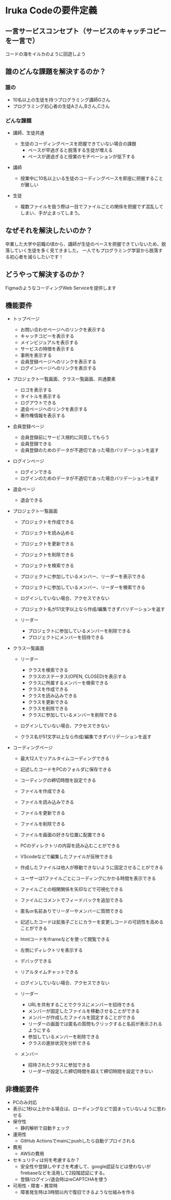 # Iruka Codeの要件定義

## 一言サービスコンセプト（サービスのキャッチコピーを一言で）
コードの海をイルカのように回遊しよう

## 誰のどんな課題を解決するのか？

### 誰の
- 10名以上の生徒を持つプログラミング講師Gさん
- プログラミング初心者の生徒Aさん,Bさん,Cさん

### どんな課題
- 講師、生徒共通
    - 生徒のコーディングペースを把握できていない場合の課題
        - ペースが早過ぎると脱落する生徒が増える
        - ペースが遅過ぎると授業のモチベーションが低下する

- 講師
    - 授業中に10名以上いる生徒のコーディングペースを即座に把握することが難しい

- 生徒
    - 複数ファイルを扱う際は一目でファイルごとの関係を把握でず混乱してしまい、手が止まってしまう。


## なぜそれを解決したいのか？
卒業した大学や前職の頃から、講師が生徒のペースを把握できていないため、脱落していく生徒を多く見てきました。
一人でもプログラミング学習から脱落する初心者を減らしたいです！

## どうやって解決するのか？
FigmaのようなコーディングWeb Serviceを提供します

## 機能要件
- トップページ
    - お問い合わせページへのリンクを表示する
    - キャッチコピーを表示する
    - メインビジュアルを表示する
    - サービスの特徴を表示する
    - 事例を表示する
    - 会員登録ページへのリンクを表示する
    - ログインページへのリンクを表示する


- プロジェクト一覧画面、クラス一覧画面、共通要素
    - ロゴを表示する
    - タイトルを表示する
    - ログアウトできる
    - 退会ページへのリンクを表示する
    - 著作権情報を表示する

- 会員登録ページ
    - 会員登録前にサービス規約に同意してもらう
    - 会員登録できる
    - 会員登録のためのデータが不適切であった場合バリデーションを返す

- ログインページ
    - ログインできる
    - ログインのためのデータが不適切であった場合バリデーションを返す

- 退会ページ
    - 退会できる

- プロジェクト一覧画面
    - プロジェクトを作成できる
    - プロジェクトを読み込める
    - プロジェクトを更新できる
    - プロジェクトを削除できる
    - プロジェクトを検索できる
    - プロジェクトに参加しているメンバー、リーダーを表示できる
    - プロジェクトに参加しているメンバー、リーダーを検索できる
    - ログインしていない場合、アクセスできない
    - プロジェクト名が51文字以上なら作成/編集できずバリデーションを返す

    - リーダー
        - プロジェクトに参加しているメンバーを削除できる
        - プロジェクトにメンバーを招待できる


- クラス一覧画面
    - リーダー
        - クラスを検索できる
        - クラスのステータス(OPEN, CLOSED)を表示する
        - クラスに所属するメンバーを検索できる
        - クラスを作成できる
        - クラスを読み込みできる
        - クラスを更新できる
        - クラスを削除できる
        - クラスに参加しているメンバーを削除できる

    - ログインしていない場合、アクセスできない
    - クラス名が51文字以上なら作成/編集できずバリデーションを返す

- コーディングページ
    - 最大12人でリアルタイムコーディングできる
    - 記述したコードをPCのフォルダに保存できる
    - コーディングの締切時間を設定できる
    - ファイルを作成できる
    - ファイルを読み込みできる
    - ファイルを更新できる
    - ファイルを削除できる
    - ファイルを画面の好きな位置に配置できる
    - PCのディレクトリの内容を読み込むことができる
    - VScodeなどで編集したファイルが反映できる
    - 作成したファイルは他人が移動できないように固定させることができる
    - ユーザーは1ファイルごとにコーディングにかかる時間を表示できる
    - ファイルごとの相関関係を矢印などで可視化できる
    - ファイルにコメントでフィードバックを追加できる
    - 匿名or名前ありでリーダーやメンバーに質問できる
    - 記述したコードは拡張子ごとにカラーを変更しコードの可読性を高めることができる
    - htmlコードをiframeなどを使って閲覧できる
    - 左側にディレクトリを表示する
    - デバッグできる
    - リアルタイムチャットできる
    - ログインしていない場合、アクセスできない

    - リーダー
        - URLを共有することでクラスにメンバーを招待できる
        - メンバーが固定したファイルを移動させることができる
        - メンバーが作成したファイルを固定することができる
        - リーダーの画面では匿名の質問もクリックすると名前が表示されるようにする
        - 参加しているメンバーを削除できる
        - クラスの進捗状況を分析できる

    - メンバー
        - 招待されたクラスに参加できる
        - リーダーが設定した締切時間を超えて締切時間を設定できない


## 非機能要件
- PCのみ対応
- 表示に1秒以上かかる場合は、ローディングなどで固まっていないように思わせる
- 保守性
    - 静的解析で自動チェック
- 運用性
    - GitHub Actionsでmainにpushしたら自動デプロイされる
- 費用
    - AWSの費用
- セキュリティは何を考慮するか？
    - 安全性や登録しやすさを考慮して、google認証などは使わないが
    firebaseなどを活用して2段階認証にする。
    - 登録/ログイン/退会時はreCAPTCHAを使う
- 可用性・障害・異常時
    - 障害発生時は3時間以内で復旧できるような仕組みを作る

